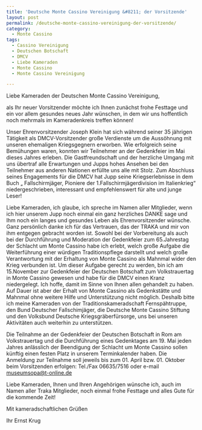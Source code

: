 ```yaml
---
title: 'Deutsche Monte Cassino Vereinigung &#8211; der Vorsitzende'
layout: post
permalink: /deutsche-monte-cassino-vereinigung-der-vorsitzende/
category:
  - Monte Cassino
tags:
  - Cassino Vereinigung
  - Deutschen Botschaft
  - DMCV
  - Liebe Kameraden
  - Monte Cassino
  - Monte Cassino Vereinigung

---
```

Liebe Kameraden der Deutschen Monte Cassino Vereinigung,

als Ihr neuer Vorsitzender möchte ich Ihnen zunächst frohe Festtage und ein vor allem gesundes neues Jahr wünschen, in dem wir uns hoffentlich noch mehrmals im Kameradenkreis treffen können!

Unser Ehrenvorsitzender Joseph Klein hat sich während seiner 35 jährigen Tätigkeit als DMCV-Vorsitzender große Verdienste um die Aussöhnung mit unseren ehemaligen Kriegsgegnern erworben.
Wie erfolgreich seine Bemühungen waren, konnten wir Teilnehmer an der Gedenkfeier im Mai dieses Jahres erleben. Die Gastfreundschaft und der herzliche Umgang mit uns übertraf alle Erwartungen und Jupps hohes Ansehen bei den Teilnehmer aus anderen Nationen erfüllte uns alle mit Stolz. Zum Abschluss seines Engagements für die DMCV hat Jupp seine Kriegserlebnisse in dem Buch „ Fallschirmjäger, Pioniere der 1.Fallschirmjägerdivision im Italienkrieg“ niedergeschrieben, interessant und empfehlenswert für alte und junge Leser!

Liebe Kameraden, ich glaube, ich spreche im Namen aller Mitglieder, wenn ich hier unserem Jupp noch einmal ein ganz herzliches DANKE sage und Ihm noch ein langes und gesundes Leben als Ehrenvorsitzender wünsche.
Ganz persönlich danke ich für das Vertrauen, das der TRAKA und mir von ihm entgegen gebracht worden ist.
Sowohl bei der Vorbereitung als auch bei der Durchführung und Moderation der Gedenkfeier zum 65.Jahrestag der Schlacht um Monte Cassino habe ich erlebt, welch große Aufgabe die Weiterführung einer würdigen Traditionspflege darstellt und welch große Verantwortung mit der Erhaltung von Monte Cassino als Mahnmal wider den Krieg verbunden ist.
Um dieser Aufgabe gerecht zu werden, bin ich am 15.November zur Gedenkfeier der Deutschen Botschaft zum Volkstrauertag in Monte Cassino gewesen und habe für die DMCV einen Kranz niedergelegt.
Ich hoffe, damit im Sinne von Ihnen allen gehandelt zu haben.
Auf Dauer ist aber der Erhalt von Monte Cassino als Gedenkstätte und Mahnmal ohne weitere Hilfe und Unterstützung nicht möglich. Deshalb bitte ich meine Kameraden von der Traditionskameradschaft Fernspähtruppe, den Bund Deutscher Fallschimjäger, die Deutsche Monte Cassino Stiftung und den Volksbund Deutsche Kriegsgräberfürsorge, uns bei unseren Aktivitäten auch weiterhin zu unterstützen.

Die Teilnahme an der Gedenkfeier der Deutschen Botschaft in Rom am Volkstrauertag und die Durchführung eines Gedenktages am 19. Mai jeden Jahres anlässlich der Beendigung der Schlacht um Monte Cassino sollen künftig einen festen Platz in unserem Terminkalender haben.
Die Anmeldung zur Teilnahme soll jeweils bis zum 01. April bzw. 01. Oktober beim Vorsitzenden erfolgen:
Tel./Fax 06635/7516 oder e-mail museumsopa@t-online.de

Liebe Kameraden, Ihnen und Ihren Angehörigen wünsche ich, auch im Namen aller Traka Mitglieder,
noch einmal frohe Festtage und alles Gute für die kommende Zeit!

Mit kameradschaftlichen Grüßen

Ihr Ernst Krug
